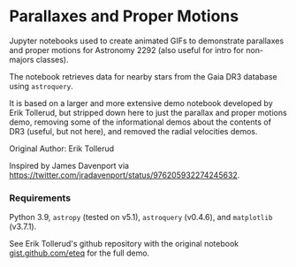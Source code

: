 # Parallaxes and Proper Motions

Jupyter notebooks used to create animated GIFs to demonstrate parallaxes and proper motions for Astronomy 2292 (also useful for intro for non-majors classes).

The notebook retrieves data for nearby stars from the Gaia DR3 database using `astroquery`. 

It is based on a larger and more extensive demo notebook developed by Erik Tollerud, but stripped down here to just the parallax and proper 
motions demo, removing some of the informational demos about the contents of DR3 (useful, but not here), and removed the radial velocities demos.

Original Author: Erik Tollerud

Inspired by James Davenport via https://twitter.com/jradavenport/status/976205932274245632.

### Requirements
  Python 3.9, `astropy` (tested on v5.1), `astroquery` (v0.4.6), and `matplotlib` (v3.7.1).

See Erik Tollerud's github repository with the original notebook [gist.github.com/eteq](https://gist.github.com/eteq) for the full demo.
